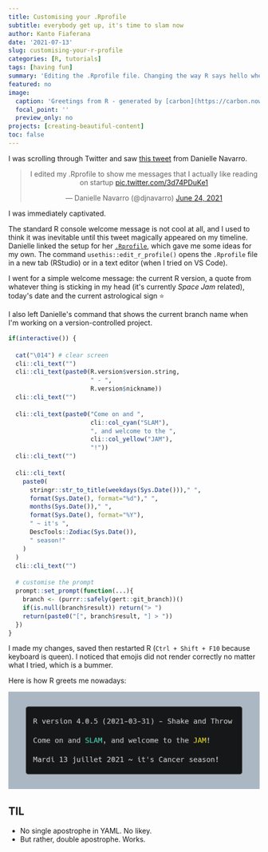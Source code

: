 ```yaml
---
title: Customising your .Rprofile
subtitle: everybody get up, it's time to slam now
author: Kanto Fiaferana
date: '2021-07-13'
slug: customising-your-r-profile
categories: [R, tutorials]
tags: [having fun]
summary: 'Editing the .Rprofile file. Changing the way R says hello when launching a new session. It is way cooler now, and makes me feel special.'
featured: no
image:
  caption: 'Greetings from R - generated by [carbon](https://carbon.now.sh/)'
  focal_point: ''
  preview_only: no
projects: [creating-beautiful-content]
toc: false
---
```


I was scrolling through Twitter and saw [this tweet](https://twitter.com/djnavarro/status/1407971934021713920?s=20) from Danielle Navarro.

<center>
<blockquote class="twitter-tweet"><p lang="en" dir="ltr">I edited my .Rprofile to show me messages that I actually like reading on startup <a href="https://t.co/3d74PDuKe1">pic.twitter.com/3d74PDuKe1</a></p>&mdash; Danielle Navarro (@djnavarro) <a href="https://twitter.com/djnavarro/status/1407971934021713920?ref_src=twsrc%5Etfw">June 24, 2021</a></blockquote> <script async src="https://platform.twitter.com/widgets.js" charset="utf-8"></script> 
</center>

I was immediately captivated. 
 
The standard R console welcome message is not cool at all, and I used to think it was inevitable until this tweet magically appeared on my timeline. Danielle linked the setup for her [`.Rprofile`](https://gist.github.com/djnavarro/0fa53868439f8db604fcd23bbef01288), which gave me some ideas for my own. The command `usethis::edit_r_profile()` opens the `.Rprofile` file in a new tab (RStudio) or in a text editor (when I tried on VS Code).

I went for a simple welcome message: the current R version, a quote from whatever thing is sticking in my head (it's currently _Space Jam_ related), today's date and the current astrological sign :star:

I also left Danielle's command that shows the current branch name when I'm working on a version-controlled project.

```r
if(interactive()) {
  
  cat("\014") # clear screen
  cli::cli_text("")
  cli::cli_text(paste0(R.version$version.string,
                       " - ",
                       R.version$nickname))
  cli::cli_text("")
  
  cli::cli_text(paste0("Come on and ",
                       cli::col_cyan("SLAM"),
                       ", and welcome to the ",
                       cli::col_yellow("JAM"),
                       "!"))
  cli::cli_text("")
  
  cli::cli_text(
    paste0(
      stringr::str_to_title(weekdays(Sys.Date()))," ",
      format(Sys.Date(), format="%d")," ",
      months(Sys.Date())," ",
      format(Sys.Date(), format="%Y"),
      " ~ it's ",
      DescTools::Zodiac(Sys.Date()),
      " season!"
    )
  )
  cli::cli_text("")
  
  # customise the prompt
  prompt::set_prompt(function(...){
    branch <- (purrr::safely(gert::git_branch))()
    if(is.null(branch$result)) return("> ")
    return(paste0("[", branch$result, "] > "))
  })
}
```

I made my changes, saved then restarted R (`Ctrl + Shift + F10` because keyboard is queen). I noticed that emojis did not render correctly no matter what I tried, which is a bummer. 

Here is how R greets me nowadays:

![](rprofile.png)

## TIL

* No single apostrophe in YAML. No likey.
* But rather, double apostrophe. Works.
